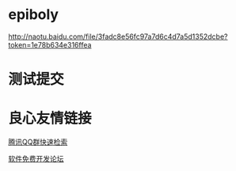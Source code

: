 # epiboly
http://naotu.baidu.com/file/3fadc8e56fc97a7d6c4d7a5d1352dcbe?token=1e78b634e316ffea
# 测试提交

 # 良心友情链接

[腾讯QQ群快速检索](http://u.720life.cn/s/8cf73f7c)

[软件免费开发论坛](http://u.720life.cn/s/bbb01dc0)